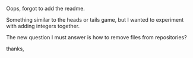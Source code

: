 Oops, forgot to add the readme.

Something similar to the heads or tails game, but I wanted to 
experiment with adding integers together.

The new question I must answer is how to remove
files from repositories?

thanks,